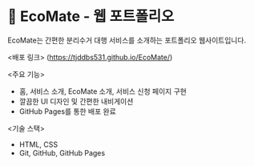# 🌿 EcoMate - 웹 포트폴리오

EcoMate는 간편한 분리수거 대행 서비스를 소개하는 포트폴리오 웹사이트입니다.

<배포 링크>
(https://tjddbs531.github.io/EcoMate/)

<주요 기능>
- 홈, 서비스 소개, EcoMate 소개, 서비스 신청 페이지 구현
- 깔끔한 UI 디자인 및 간편한 내비게이션
- GitHub Pages를 통한 배포 완료

<기술 스택>
- HTML, CSS
- Git, GitHub, GitHub Pages
